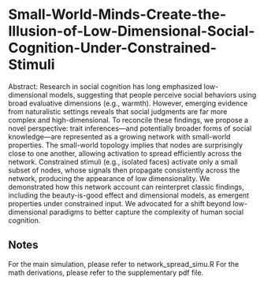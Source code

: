 # Small-World-Minds-Create-the-Illusion-of-Low-Dimensional-Social-Cognition-Under-Constrained-Stimuli

Abstract: Research in social cognition has long emphasized low-dimensional models, suggesting that people perceive social behaviors using broad evaluative dimensions (e.g., warmth). However, emerging evidence from naturalistic settings reveals that social judgments are far more complex and high-dimensional. To reconcile these findings, we propose a novel perspective: trait inferences—and potentially broader forms of social knowledge—are represented as a growing network with small-world properties. The small-world topology implies that nodes are surprisingly close to one another, allowing activation to spread efficiently across the network. Constrained stimuli (e.g., isolated faces) activate only a small subset of nodes, whose signals then propagate consistently across the network, producing the appearance of low dimensionality. We demonstrated how this network account can reinterpret classic findings, including the beauty-is-good effect and dimensional models, as emergent properties under constrained input. We advocated for a shift beyond low-dimensional paradigms to better capture the complexity of human social cognition. 

## Notes
For the main simulation, please refer to network_spread_simu.R
For the math derivations, please refer to the supplementary pdf file.
